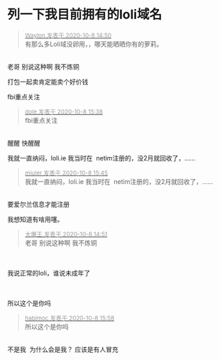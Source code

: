 # 列一下我目前拥有的loli域名


<div class="quote"><blockquote><font size="2"><a href="https://www.hostloc.com/forum.php?mod=redirect&amp;goto=findpost&amp;pid=9271919&amp;ptid=751981" target="_blank"><font color="#999999">Waylon 发表于 2020-10-8 14:50</font></a></font><br />
有那么多Loli域没卵用，，哪天能晒晒你有的萝莉。</blockquote></div><br />
老哥 别说这种啊 我不炼铜

打包一起卖肯定能卖个好价钱

fbi重点关注

<div class="quote"><blockquote><font size="2"><a href="https://www.hostloc.com/forum.php?mod=redirect&amp;goto=findpost&amp;pid=9272106&amp;ptid=751981" target="_blank"><font color="#999999">dole 发表于 2020-10-8 15:38</font></a></font><br />
fbi重点关注</blockquote></div><br />
醒醒 快醒醒

我就一直纳闷，loli.ie 我当时在&nbsp;&nbsp;netim注册的，没2月就回收了，……

<div class="quote"><blockquote><font size="2"><a href="https://www.hostloc.com/forum.php?mod=redirect&amp;goto=findpost&amp;pid=9272135&amp;ptid=751981" target="_blank"><font color="#999999">miuler 发表于 2020-10-8 15:45</font></a></font><br />
我就一直纳闷，loli.ie 我当时在&nbsp;&nbsp;netim注册的，没2月就回收了，……</blockquote></div><br />
要爱尔兰信息才能注册

我想知道有啥用噻。

<div class="quote"><blockquote><font size="2"><a href="https://www.hostloc.com/forum.php?mod=redirect&amp;goto=findpost&amp;pid=9271922&amp;ptid=751981" target="_blank"><font color="#999999">大魔王 发表于 2020-10-8 14:51</font></a></font><br />
老哥 别说这种啊 我不炼铜</blockquote></div><br />
<br />
我说正常的loli，谁说未成年了

<img id="aimg_XH83a" onclick="zoom(this, this.src, 0, 0, 0)" class="zoom" src="https://i.loli.net/2020/10/08/G6UASt2ZI8OTfju.png" onmouseover="img_onmouseoverfunc(this)" onload="thumbImg(this)" border="0" alt="" /><br />
<br />
<br />
所以这个是你吗

<div class="quote"><blockquote><font size="2"><a href="https://www.hostloc.com/forum.php?mod=redirect&amp;goto=findpost&amp;pid=9272204&amp;ptid=751981" target="_blank"><font color="#999999">habimoc 发表于 2020-10-8 15:58</font></a></font><br />
所以这个是你吗</blockquote></div><br />
不是我&nbsp;&nbsp;为什么会是我？ 应该是有人冒充
